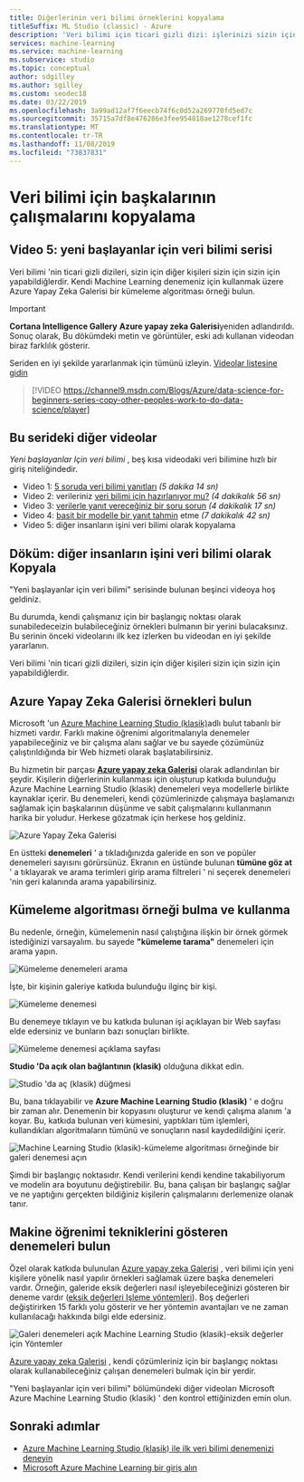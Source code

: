 ```yaml
---
title: Diğerlerinin veri bilimi örneklerini kopyalama
titleSuffix: ML Studio (classic) - Azure
description: 'Veri bilimi için ticari gizli dizi: işlerinizi sizin için yapın. Azure Yapay Zeka Galerisi makine öğrenimi örneklerini alın.'
services: machine-learning
ms.service: machine-learning
ms.subservice: studio
ms.topic: conceptual
author: sdgilley
ms.author: sgilley
ms.custom: seodec18
ms.date: 03/22/2019
ms.openlocfilehash: 3a99ad12af7f6eecb74f6c0d52a269770fd5ed7c
ms.sourcegitcommit: 35715a7df8e476286e3fee954818ae1278cef1fc
ms.translationtype: MT
ms.contentlocale: tr-TR
ms.lasthandoff: 11/08/2019
ms.locfileid: "73837831"
---
```

# <a name="copy-other-peoples-work-to-do-data-science"></a>Veri bilimi için başkalarının çalışmalarını kopyalama
## <a name="video-5-data-science-for-beginners-series"></a>Video 5: yeni başlayanlar için veri bilimi serisi
Veri bilimi 'nin ticari gizli dizileri, sizin için diğer kişileri sizin için sizin için yapabildiğlerdir. Kendi Machine Learning denemeniz için kullanmak üzere Azure Yapay Zeka Galerisi bir kümeleme algoritması örneği bulun.

> [!IMPORTANT]
> **Cortana Intelligence Gallery** **Azure yapay zeka Galerisi**yeniden adlandırıldı. Sonuç olarak, Bu dökümdeki metin ve görüntüler, eski adı kullanan videodan biraz farklılık gösterir.
>

Seriden en iyi şekilde yararlanmak için tümünü izleyin. [Videolar listesine gidin](#other-videos-in-this-series)
<br>

> [!VIDEO https://channel9.msdn.com/Blogs/Azure/data-science-for-beginners-series-copy-other-peoples-work-to-do-data-science/player]
>
>

## <a name="other-videos-in-this-series"></a>Bu serideki diğer videolar
*Yeni başlayanlar Için veri bilimi* , beş kısa videodaki veri bilimine hızlı bir giriş niteliğindedir.

* Video 1: [5 soruda veri bilimi yanıtları](data-science-for-beginners-the-5-questions-data-science-answers.md) *(5 dakika 14 sn)*
* Video 2: verileriniz [veri bilimi için hazırlanıyor mu?](data-science-for-beginners-is-your-data-ready-for-data-science.md) *(4 dakikalık 56 sn)*
* Video 3: [verilerle yanıt vereceğiniz bir soru sorun](data-science-for-beginners-ask-a-question-you-can-answer-with-data.md) *(4 dakikalık 17 sn)*
* Video 4: [basit bir modelle bir yanıt tahmin](data-science-for-beginners-predict-an-answer-with-a-simple-model.md) etme *(7 dakikalık 42 sn)*
* Video 5: diğer insanların işini veri bilimi olarak kopyalama

## <a name="transcript-copy-other-peoples-work-to-do-data-science"></a>Döküm: diğer insanların işini veri bilimi olarak Kopyala
"Yeni başlayanlar için veri bilimi" serisinde bulunan beşinci videoya hoş geldiniz.

Bu durumda, kendi çalışmanız için bir başlangıç noktası olarak sunabiledeceizin bulabileceğiniz örnekleri bulmanın bir yerini bulacaksınız. Bu serinin önceki videolarını ilk kez izlerken bu videodan en iyi şekilde yararlanın.

Veri bilimi 'nin ticari gizli dizileri, sizin için diğer kişileri sizin için sizin için yapabildiğlerdir.

## <a name="find-examples-in-the-azure-ai-gallery"></a>Azure Yapay Zeka Galerisi örnekleri bulun

Microsoft 'un [Azure Machine Learning Studio (klasik)](https://azure.microsoft.com/services/machine-learning-studio/)adlı bulut tabanlı bir hizmeti vardır. Farklı makine öğrenimi algoritmalarıyla denemeler yapabileceğiniz ve bir çalışma alanı sağlar ve bu sayede çözümünüz çalıştırıldığında bir Web hizmeti olarak başlatabilirsiniz.

Bu hizmetin bir parçası **[Azure yapay zeka Galerisi](https://gallery.azure.ai/)** olarak adlandırılan bir şeydir. Kişilerin diğerlerinin kullanması için oluşturup katkıda bulunduğu Azure Machine Learning Studio (klasik) denemeleri veya modellerle birlikte kaynaklar içerir. Bu denemeleri, kendi çözümlerinizde çalışmaya başlamanızı sağlamak için başkalarının düşünme ve sabit çalışmalarını kullanmanın harika bir yoludur. Herkese gözatmak için herkese hoş geldiniz.

![Azure Yapay Zeka Galerisi](./media/data-science-for-beginners-copy-other-peoples-work-to-do-data-science/azure-ai-gallery.png)

En üstteki **denemeleri** ' a tıkladığınızda galeride en son ve popüler denemeleri sayısını görürsünüz. Ekranın en üstünde bulunan **tümüne göz at** ' a tıklayarak ve arama terimleri girip arama filtreleri ' ni seçerek denemeleri 'nin geri kalanında arama yapabilirsiniz.

## <a name="find-and-use-a-clustering-algorithm-example"></a>Kümeleme algoritması örneği bulma ve kullanma
Bu nedenle, örneğin, kümelemenin nasıl çalıştığına ilişkin bir örnek görmek istediğinizi varsayalım. bu sayede **"kümeleme tarama"** denemeleri için arama yapın.

![Kümeleme denemeleri arama](./media/data-science-for-beginners-copy-other-peoples-work-to-do-data-science/search-for-clustering-experiments.png)

İşte, bir kişinin galeriye katkıda bulunduğu ilginç bir kişi.

![Kümeleme denemesi](./media/data-science-for-beginners-copy-other-peoples-work-to-do-data-science/clustering-experiment.png)

Bu denemeye tıklayın ve bu katkıda bulunan işi açıklayan bir Web sayfası elde edersiniz ve bunların bazı sonuçları birlikte.

![Kümeleme denemesi açıklama sayfası](./media/data-science-for-beginners-copy-other-peoples-work-to-do-data-science/clustering-experiment-description-page.png)

**Studio 'Da açık olan bağlantının (klasik)** olduğuna dikkat edin.

![Studio 'da aç (klasik) düğmesi](./media/data-science-for-beginners-copy-other-peoples-work-to-do-data-science/open-in-studio.png)

Bu, bana tıklayabilir ve **Azure Machine Learning Studio (klasik)** ' e doğru bir zaman alır. Denemenin bir kopyasını oluşturur ve kendi çalışma alanım 'a koyar. Bu, katkıda bulunan veri kümesini, yaptıkları tüm işlemleri, kullandıkları algoritmaların tümünü ve sonuçların nasıl kaydedildiğini içerir.

![Machine Learning Studio (klasik)-kümeleme algoritması örneğinde bir galeri denemesi açın](./media/data-science-for-beginners-copy-other-peoples-work-to-do-data-science/cluster-experiment-open-in-studio.png)

Şimdi bir başlangıç noktasıdır. Kendi verilerini kendi kendine takabiliyorum ve modelin ara boyutunu değiştirebilir. Bu, bana çalışan bir başlangıç sağlar ve ne yaptığını gerçekten bildiğiniz kişilerin çalışmalarını derlemenize olanak tanır.

## <a name="find-experiments-that-demonstrate-machine-learning-techniques"></a>Makine öğrenimi tekniklerini gösteren denemeleri bulun
Özel olarak katkıda bulunulan [Azure yapay zeka Galerisi](https://gallery.azure.ai) , veri bilimi için yeni kişilere yönelik nasıl yapılır örnekleri sağlamak üzere başka denemeleri vardır. Örneğin, galeride eksik değerleri nasıl işleyebileceğinizi gösteren bir deneme vardır ([eksik değerleri Işleme yöntemleri](https://gallery.azure.ai/Experiment/Methods-for-handling-missing-values-1)). Boş değerleri değiştirirken 15 farklı yolu gösterir ve her yöntemin avantajları ve ne zaman kullanılacağı hakkında bilgi elde edersiniz.

![Galeri denemeleri açık Machine Learning Studio (klasik)-eksik değerler için Yöntemler](./media/data-science-for-beginners-copy-other-peoples-work-to-do-data-science/experiment-methods-for-handling-missing-values.png)

[Azure yapay zeka Galerisi](https://gallery.azure.ai) , kendi çözümleriniz için bir başlangıç noktası olarak kullanabileceğiniz çalışan denemeleri bulmak için bir yerdir.

"Yeni başlayanlar için veri bilimi" bölümündeki diğer videoları Microsoft Azure Machine Learning Studio (klasik) ' den kontrol ettiğinizden emin olun.

## <a name="next-steps"></a>Sonraki adımlar
* [Azure Machine Learning Studio (klasik) ile ilk veri bilimi denemenizi deneyin](create-experiment.md)
* [Microsoft Azure Machine Learning bir giriş alın](/azure/machine-learning/preview/overview-what-is-azure-ml)
